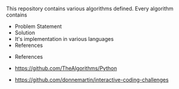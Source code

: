 This repository contains various algorithms defined.
Every algorithm contains 
* Problem Statement
* Solution
* It's implementation in various languages
* References


- References

- https://github.com/TheAlgorithms/Python
- https://github.com/donnemartin/interactive-coding-challenges
